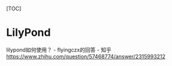 [TOC]






# LilyPond
lilypond如何使用？ - flyingczx的回答 - 知乎
https://www.zhihu.com/question/57468774/answer/2315993212















